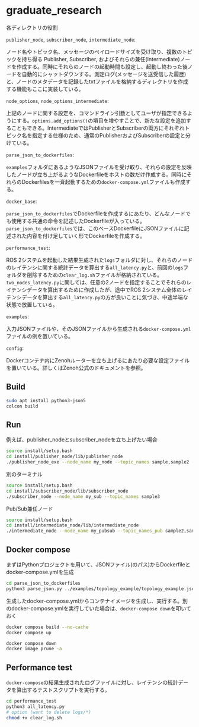 # graduate_research

各ディレクトリの役割

`publisher_node`, `subscriber_node`, `intermediate_node`:

ノード名やトピック名、メッセージのペイロードサイズを受け取り、複数のトピックを持ち得る Publisher, Subscriber, およびそれらの兼任(Intermediate)ノードを作成する。同時にそれらのノードの起動時間も設定し、起動し終わった後ノードを自動的にシャットダウンする。測定ログ(メッセージを送受信した履歴)と、ノードのメタデータを記録したtxtファイルを格納するディレクトリを作成する機能もここに実装している。

`node_options`, `node_options_intermediate`:

上記のノードに関する設定を、コマンドライン引数としてユーザが指定できるようにする。`options.add_options()`の項目を増やすことで、新たな設定を追加することもできる。IntermediateではPublisherとSubscriberの両方にそれぞれトピック名を指定する仕様のため、通常のPublisherおよびSubscriberの設定と分けている。

`parse_json_to_dockerfiles`:

`examples`フォルダにあるようなJSONファイルを受け取り、それらの設定を反映したノードが立ち上がるようなDockerfileをホストの数だけ作成する。同時にそれらのDockerfilesを一斉起動するための`docker-compose.yml`ファイルも作成する。

`docker_base`:

`parse_json_to_dockerfiles`でDockerfileを作成するにあたり、どんなノードでも使用する共通の命令を記述したDockerfileが入っている。`parse_json_to_dockerfiles`では、このベースDockerfileにJSONファイルに記述された内容を付け足していく形でDockerfileを作成する。

`performance_test`:

ROS 2システムを起動した結果生成された`logs`フォルダに対し、それらのノードのレイテンシに関する統計データを算出する`all_latency.py`と、前回の`logs`フォルダを削除するための`clear_log.sh`ファイルが格納されている。`two_nodes_latency.py`に関しては、任意の2ノードを指定することでそれらのレイテンシデータを算出するために作成したが、途中でROS 2システム全体のレイテンシデータを算出する`all_latency.py`の方が良いことに気づき、中途半端な状態で放置している。

`examples`:

入力JSONファイルや、そのJSONファイルから生成される`docker-compose.yml`ファイルの例を置いている。

`config`:

Dockerコンテナ内にZenohルーターを立ち上げるにあたり必要な設定ファイルを置いている。詳しくはZenoh公式のドキュメントを参照。

## Build
```bash
sudo apt install python3-json5
colcon build
```

## Run
例えば、publisher_nodeとsubscriber_nodeを立ち上げたい場合
``` bash
source install/setup.bash
cd install/publisher_node/lib/publisher_node
./publisher_node_exe --node_name my_node --topic_names sample,sample2 -s 8,16  -p 1000,500
```
別のターミナル
``` bash
source install/setup.bash
cd install/subscriber_node/lib/subscriber_node
./subscriber_node --node_name my_sub --topic_names sample3
```
Pub/Sub兼任ノード
``` bash
source install/setup.bash
cd install/intermediate_node/lib/intermediate_node
./intermediate_node --node_name my_pubsub --topic_names_pub sample2,sample3 --topic_names_sub sample,sample2 -s 8,16 -p 500,1000
```

## Docker compose
まずはPythonプロジェクトを用いて、JSONファイル(のパス)からDockerfileとdocker-compose.ymlを生成
```bash
cd parse_json_to_dockerfiles
python3 parse_json.py ../examples/topology_example/topology_example.json 
```
生成したdocker-compose.ymlからコンテナイメージを生成し、実行する。別のdocker-compose.ymlを実行していた場合は、`docker-compose down`を叩いておく
```bash
docker compose build --no-cache
docker compose up
```

```bash
docker compose down
docker image prune -a
```
## Performance test
`docker-compose`の結果生成されたログファイルに対し、レイテンシの統計データを算出するテストスクリプトを実行する。
```bash
cd performance_test
python3 all_latency.py
# option (want to delete logs/*)
chmod +x clear_log.sh
```
